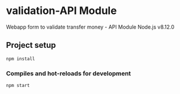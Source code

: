 # validation-API Module
Webapp form to validate transfer money - API Module
Node.js v8.12.0

## Project setup
```
npm install
```

### Compiles and hot-reloads for development
```
npm start
```
